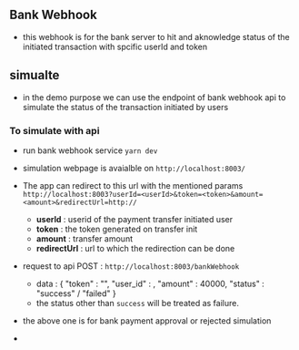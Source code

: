 ## Bank Webhook

- this webhook is for the bank server to hit and aknowledge status of the initiated transaction with spcific userId and token

## simualte

- in the demo purpose we can use the endpoint of bank webhook api to simulate the status of the transaction initiated by users

### To simulate with api

- run bank webhook service `yarn dev`
- simulation webpage is avaialble on `http://localhost:8003/`
- The app can redirect to this url with the mentioned params `http://localhost:8003?userId=<userId>&token=<token>&amount=<amount>&redirectUrl=http://`

  - **userId** : userid of the payment transfer initiated user
  - **token** : the token generated on transfer init
  - **amount** : transfer amount
  - **redirectUrl** : url to which the redirection can be done 

- request to api POST : `http://localhost:8003/bankWebhook`
  - data : {
    "token" : "<token generated from client>",
    "user_id" : <user id in the db>,
    "amount" : 40000,
    "status" : "success" / "failed"
    }
  - the status other than `success` will be treated as failure.
- the above one is for bank payment approval or rejected simulation
-
